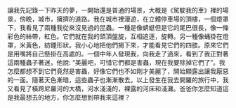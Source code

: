 讓我先記錄一下昨天的夢，一開始還是普通的場景，大概是《駕駛我的車》裡的場景，傍晚，城市，擁擠的道路。我在城市裡漫遊，在立體停車場的頂樓，一個燈罩下，我看見了兩種我從來沒見過的昆蟲。一種是像蜻蜓但是它的尾巴很長，像一條彩色的絲帶，紅色。它們就在我的頭頂盤旋，互相追逐，旋轉。另一種像蛹掛在燈罩，米黃色，紡錘形狀。我小心地把他們揭下來，才能看見它們的四肢。原來它們是用嘴將自己懸掛在高處的。一個中年人發現我，向我走了過來，看到了我正對著這兩種蟲子著迷，他說: “美麗吧，可惜它們都是害蟲，現在我要除掉它們了”。我怎麼都想不到它們竟然是害蟲，好像它們也不如剛才美麗了，開始顯露出讓我厭惡的一面。隨著天色漸暗，這些蟲子也漸漸散去。以上發生在我去開羅的旅行中，我又看見了橫跨尼羅河的大橋，河水淺淺的，裸露的河床和淺灘。爸爸你怎麼知道這是我最想去的地方，你怎麼想到帶我來這裡？
